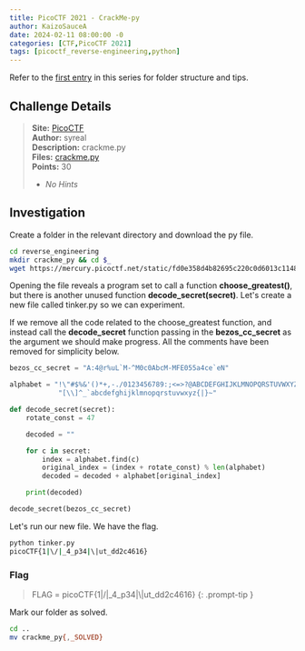```yaml
---
title: PicoCTF 2021 - CrackMe-py
author: KaizoSauceA
date: 2024-02-11 08:00:00 -0
categories: [CTF,PicoCTF 2021]
tags: [picoctf_reverse-engineering,python]
---
```


Refer to the [first entry](../picoctf2021-obedient_cat) in this series for folder structure and tips.

## Challenge Details

> **Site:** [PicoCTF](https://play.picoctf.org/)  
> **Author:** syreal  
> **Description:** crackme.py  
> **Files:** [crackme.py](https://mercury.picoctf.net/static/fd0e358d4b82695c220c0d6013c11484/crackme.py)  
> **Points:** 30  
> * *No Hints*

## Investigation

Create a folder in the relevant directory and download the py file.

```bash
cd reverse_engineering
mkdir crackme_py && cd $_
wget https://mercury.picoctf.net/static/fd0e358d4b82695c220c0d6013c11484/crackme.py
```

Opening the file reveals a program set to call a function **choose_greatest()**, but there is another unused function **decode_secret(secret)**. Let's create a new file called tinker.py so we can experiment.

If we remove all the code related to the choose_greatest function, and instead call the **decode_secret** function passing in the **bezos_cc_secret** as the argument we should make progress. All the comments have been removed for simplicity below.

```python
bezos_cc_secret = "A:4@r%uL`M-^M0c0AbcM-MFE055a4ce`eN"

alphabet = "!\"#$%&'()*+,-./0123456789:;<=>?@ABCDEFGHIJKLMNOPQRSTUVWXYZ"+ \
            "[\\]^_`abcdefghijklmnopqrstuvwxyz{|}~"

def decode_secret(secret):
    rotate_const = 47

    decoded = ""

    for c in secret:
        index = alphabet.find(c)
        original_index = (index + rotate_const) % len(alphabet)
        decoded = decoded + alphabet[original_index]

    print(decoded)

decode_secret(bezos_cc_secret)
```

Let's run our new file. We have the flag.

```bash
python tinker.py 
picoCTF{1|\/|_4_p34|\|ut_dd2c4616}
```

### Flag

> FLAG = picoCTF{1\|\/\|_4_p34\|\\|ut_dd2c4616}
{: .prompt-tip }

Mark our folder as solved.

```bash
cd ..
mv crackme_py{,_SOLVED}
```